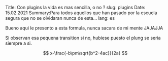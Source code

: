 Title: Con plugins la vida es mas sencilla, o no ?
slug: plugins
Date: 15.02.2021
Summary:Para todos aquellos que han pasado por la escuela segura que no se olvidaran nunca de esta...
lang: es

Bueno aqui le presento a esta formula, nunca sacara de mi mente JAJAJJA

Si observan esa pequena transition si no, hubiese puesto el plung se seria siempre a si.

$$ x-\frac{-b\pm\sqrt{b^2-4ac}}{2a} $$